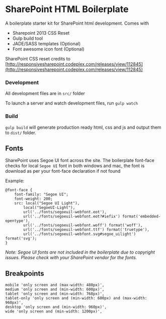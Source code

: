 # SharePoint HTML Boilerplate

A boilerplate starter kit for SharePoint html development. Comes with

* Sharepoint 2013 CSS Reset
* Gulp build tool
* JADE/SASS templates (Optional)
* Font awesome icon font (Optional)


SharePoint CSS reset credits to [http://responsivesharepoint.codeplex.com/releases/view/112845](http://responsivesharepoint.codeplex.com/releases/view/112845)

### Development
All development files are in `src/` folder

To launch a server and watch development files, run `gulp watch`

### Build

`gulp build` will generate production ready html, css and js and output them to `dist/` folder.


## Fonts

SharePoint uses Segoe UI font across the site. The boilerplate font-face checks for local `Segoe UI` font in both windows and mac, the font is download as per your font-face declaration if not found

Example:

    @font-face {
        font-family: "Segoe UI";
        font-weight: 200;
        src: local("Segoe UI Light"),
            local("SegoeUI-Light"),
            url('../fonts/segoeuil-webfont.eot'),
            url('../fonts/segoeuil-webfont.eot?#iefix') format('embedded-opentype'),
            url('../fonts/segoeuil-webfont.woff') format('woff'),
            url('../fonts/segoeuil-webfont.ttf') format('truetype'),
            url('../fonts/segoeuil-webfont.svg#segoe_uilight') format('svg');
    }

*Note: Segoe UI fonts are not included in the boilerplate due to copyright issues. Please check with your SharePoint vendor for the fonts.*



## Breakpoints

    mobile 'only screen and (max-width: 480px)',
    medium 'only screen and (min-width: 600px)',
    tablet 'only screen and (min-width: 768px)',
    tablet-only 'only screen and (min-width: 600px) and (max-width: 960px)',
    desktop 'only screen and (min-width: 960px)',
    wide 'only screen and (min-width: 1200px)',